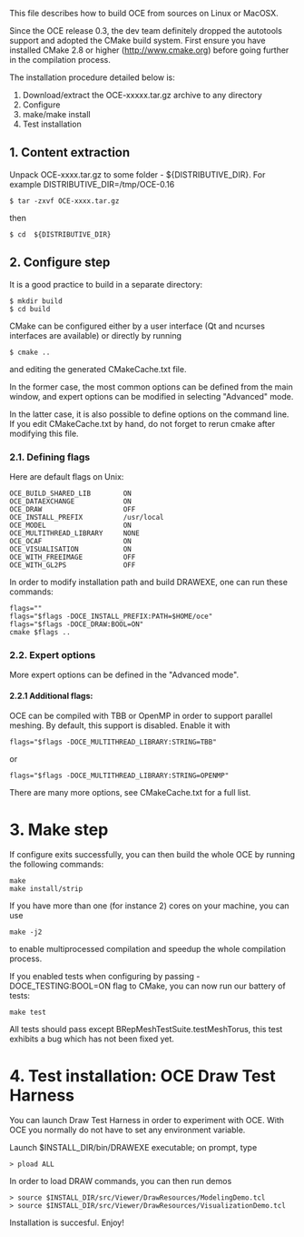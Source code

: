 This file describes how to build OCE from sources on Linux or MacOSX.

Since the OCE release 0.3, the dev team definitely dropped the autotools
support and adopted the CMake build system. First ensure you have installed
CMake 2.8 or higher (http://www.cmake.org) before going further in the
compilation process.

The installation procedure detailed below is:
 1. Download/extract the OCE-xxxxx.tar.gz archive to any directory
 2. Configure
 3. make/make install
 4. Test installation

## 1. Content extraction

Unpack OCE-xxxx.tar.gz to some folder - ${DISTRIBUTIVE_DIR}.
For example DISTRIBUTIVE_DIR=/tmp/OCE-0.16

    $ tar -zxvf OCE-xxxx.tar.gz

then

    $ cd  ${DISTRIBUTIVE_DIR}

## 2. Configure step

It is a good practice to build in a separate directory:

    $ mkdir build
    $ cd build

CMake can be configured either by a user interface (Qt and ncurses interfaces
are available) or directly by running

    $ cmake ..

and editing the generated CMakeCache.txt file.

In the former case, the most common options can be defined from the
main window, and expert options can be modified in selecting "Advanced"
mode.

In the latter case, it is also possible to define options on the
command line.  If you edit CMakeCache.txt by hand, do not forget to
rerun cmake after modifying this file.

### 2.1. Defining flags

Here are default flags on Unix:

    OCE_BUILD_SHARED_LIB        ON
    OCE_DATAEXCHANGE            ON
    OCE_DRAW                    OFF
    OCE_INSTALL_PREFIX          /usr/local
    OCE_MODEL                   ON
    OCE_MULTITHREAD_LIBRARY     NONE
    OCE_OCAF                    ON
    OCE_VISUALISATION           ON
    OCE_WITH_FREEIMAGE          OFF
    OCE_WITH_GL2PS              OFF

In order to modify installation path and build DRAWEXE, one
can run these commands:

    flags=""
    flags="$flags -DOCE_INSTALL_PREFIX:PATH=$HOME/oce"
    flags="$flags -DOCE_DRAW:BOOL=ON"
    cmake $flags ..

### 2.2. Expert options

More expert options can be defined in the "Advanced mode".

#### 2.2.1 Additional flags:

OCE can be compiled with TBB or OpenMP in order to support parallel meshing.
By default, this support is disabled.  Enable it with
 
    flags="$flags -DOCE_MULTITHREAD_LIBRARY:STRING=TBB"

or

    flags="$flags -DOCE_MULTITHREAD_LIBRARY:STRING=OPENMP"

There are many more options, see CMakeCache.txt for a full list.

# 3. Make step

If configure exits successfully, you can then build the whole OCE
by running the following commands:

    make
    make install/strip

If you have more than one (for instance 2) cores on your machine, you can use
 
    make -j2

to enable multiprocessed compilation and speedup the whole compilation
process.

If you enabled tests when configuring by passing -DOCE_TESTING:BOOL=ON
flag to CMake, you can now run our battery of tests:

    make test

All tests should pass except BRepMeshTestSuite.testMeshTorus, this test
exhibits a bug which has not been fixed yet.

# 4. Test installation: OCE Draw Test Harness

You can launch Draw Test Harness in order to experiment with OCE.
With OCE you normally do not have to set any environment variable.

Launch $INSTALL_DIR/bin/DRAWEXE executable; on prompt, type

    > pload ALL

In order to load DRAW commands, you can then run demos

    > source $INSTALL_DIR/src/Viewer/DrawResources/ModelingDemo.tcl
    > source $INSTALL_DIR/src/Viewer/DrawResources/VisualizationDemo.tcl

Installation is succesful. Enjoy!

